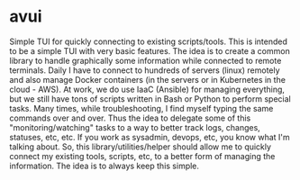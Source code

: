 # avui
Simple TUI for quickly connecting to existing scripts/tools.
This is intended to be a simple TUI with very basic features. The idea is to create a common library to handle graphically some information while connected to remote terminals. Daily I have to connect to hundreds of servers (linux) remotely and also manage Docker containers (in the servers or in Kubernetes in the cloud - AWS). At work, we do use IaaC (Ansible) for managing everything, but we still have tons of scripts written in Bash or Python to perform special tasks. Many times, while troubleshooting, I find myself typing the same commands over and over. Thus the idea to delegate some of this "monitoring/watching" tasks to a way to better track logs, changes, statuses, etc, etc. If you work as sysadmin, devops, etc, you know what I'm talking about. So, this library/utilities/helper should allow me to quickly connect my existing tools, scripts, etc, to a better form of managing the information. The idea is to always keep this simple. 
